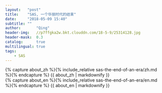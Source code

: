 ```yaml
---
layout:   "post"
title:    "SAS, 一个华丽时代的结束"
date:     "2018-05-09 15:40"
subtitle: ""
author:       "Qing"
header-img:   //p7ffgka2w.bkt.clouddn.com/18-5-9/25314128.jpg
header-mask:  0.3
catalog:      true
multilingual: true
tags:
    - SAS
---
```


<!-- Chinese Version -->
<div class="zh post-container">
    {% capture about_zh %}{% include_relative sas-the-end-of-an-era/zh.md %}{% endcapture %}
    {{ about_zh | markdownify }}
</div>

<!-- English Version -->
<div class="en post-container">
    {% capture about_en %}{% include_relative sas-the-end-of-an-era/en.md %}{% endcapture %}
    {{ about_en | markdownify }}
</div>
